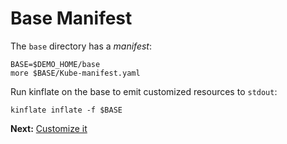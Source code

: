 # Base Manifest

The `base` directory has a _manifest_:

<!-- @manifest @test -->
```
BASE=$DEMO_HOME/base
more $BASE/Kube-manifest.yaml
```

Run kinflate on the base to emit customized resources
to `stdout`:

<!-- @manifest @test -->
```
kinflate inflate -f $BASE
```

__Next:__ [Customize it](customize.md)
